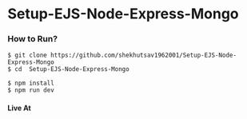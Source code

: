 # Setup-EJS-Node-Express-Mongo

### How to Run?

```
$ git clone https://github.com/shekhutsav1962001/Setup-EJS-Node-Express-Mongo
$ cd  Setup-EJS-Node-Express-Mongo

$ npm install
$ npm run dev
```

#### Live At



